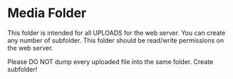 Media Folder
=============

This folder is intended for all UPLOADS for the web server. You can create any number of 
subfolder. This folder should be read/write permissions on the web server.

Please DO NOT dump every uploaded file into the same folder. Create subfolder!